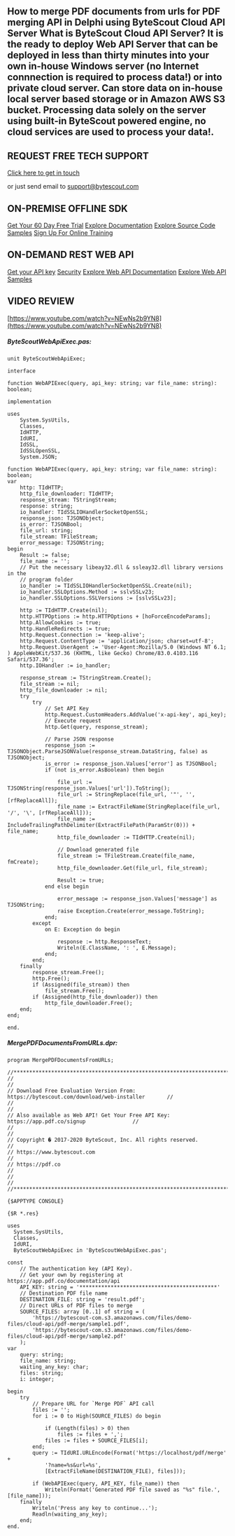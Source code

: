 ## How to merge PDF documents from urls for PDF merging API in Delphi using ByteScout Cloud API Server What is ByteScout Cloud API Server? It is the ready to deploy Web API Server that can be deployed in less than thirty minutes into your own in-house Windows server (no Internet connnection is required to process data!) or into private cloud server. Can store data on in-house local server based storage or in Amazon AWS S3 bucket. Processing data solely on the server using built-in ByteScout powered engine, no cloud services are used to process your data!.

## REQUEST FREE TECH SUPPORT

[Click here to get in touch](https://bytescout.zendesk.com/hc/en-us/requests/new?subject=ByteScout%20Cloud%20API%20Server%20Question)

or just send email to [support@bytescout.com](mailto:support@bytescout.com?subject=ByteScout%20Cloud%20API%20Server%20Question) 

## ON-PREMISE OFFLINE SDK 

[Get Your 60 Day Free Trial](https://bytescout.com/download/web-installer?utm_source=github-readme)
[Explore Documentation](https://bytescout.com/documentation/index.html?utm_source=github-readme)
[Explore Source Code Samples](https://github.com/bytescout/ByteScout-SDK-SourceCode/)
[Sign Up For Online Training](https://academy.bytescout.com/)


## ON-DEMAND REST WEB API

[Get your API key](https://app.pdf.co/signup?utm_source=github-readme)
[Security](https://pdf.co/security)
[Explore Web API Documentation](https://apidocs.pdf.co?utm_source=github-readme)
[Explore Web API Samples](https://github.com/bytescout/ByteScout-SDK-SourceCode/tree/master/PDF.co%20Web%20API)

## VIDEO REVIEW

[https://www.youtube.com/watch?v=NEwNs2b9YN8](https://www.youtube.com/watch?v=NEwNs2b9YN8)




<!-- code block begin -->

##### **ByteScoutWebApiExec.pas:**
    
```
unit ByteScoutWebApiExec;

interface

function WebAPIExec(query, api_key: string; var file_name: string): boolean;

implementation

uses
    System.SysUtils,
    Classes,
    IdHTTP,
    IdURI,
    IdSSL,
    IdSSLOpenSSL,
    System.JSON;

function WebAPIExec(query, api_key: string; var file_name: string): boolean;
var
    http: TIdHTTP;
    http_file_downloader: TIdHTTP;
    response_stream: TStringStream;
    response: string;
    io_handler: TIdSSLIOHandlerSocketOpenSSL;
    response_json: TJSONObject;
    is_error: TJSONBool;
    file_url: string;
    file_stream: TFileStream;
    error_message: TJSONString;
begin
    Result := false;
    file_name := '';
    // Put the necessary libeay32.dll & ssleay32.dll library versions in the
    // program folder
    io_handler := TIdSSLIOHandlerSocketOpenSSL.Create(nil);
    io_handler.SSLOptions.Method := sslvSSLv23;
    io_handler.SSLOptions.SSLVersions := [sslvSSLv23];

    http := TIdHTTP.Create(nil);
    http.HTTPOptions := http.HTTPOptions + [hoForceEncodeParams];
    http.AllowCookies := true;
    http.HandleRedirects := true;
    http.Request.Connection := 'keep-alive';
    http.Request.ContentType := 'application/json; charset=utf-8';
    http.Request.UserAgent := 'User-Agent:Mozilla/5.0 (Windows NT 6.1; ) AppleWebKit/537.36 (KHTML, like Gecko) Chrome/83.0.4103.116 Safari/537.36';
    http.IOHandler := io_handler;

    response_stream := TStringStream.Create();
    file_stream := nil;
    http_file_downloader := nil;
    try
        try
            // Set API Key
            http.Request.CustomHeaders.AddValue('x-api-key', api_key);
            // Execute request
            http.Get(query, response_stream);

            // Parse JSON response
            response_json := TJSONObject.ParseJSONValue(response_stream.DataString, false) as TJSONObject;
            is_error := response_json.Values['error'] as TJSONBool;
            if (not is_error.AsBoolean) then begin

                file_url := TJSONString(response_json.Values['url']).ToString();
                file_url := StringReplace(file_url, '"', '', [rfReplaceAll]);
                file_name := ExtractFileName(StringReplace(file_url, '/', '\', [rfReplaceAll]));
                file_name := IncludeTrailingPathDelimiter(ExtractFilePath(ParamStr(0))) + file_name;
                http_file_downloader := TIdHTTP.Create(nil);

                // Download generated file
                file_stream := TFileStream.Create(file_name, fmCreate);
                http_file_downloader.Get(file_url, file_stream);

                Result := true;
            end else begin

                error_message := response_json.Values['message'] as TJSONString;
                raise Exception.Create(error_message.ToString);
            end;
        except
            on E: Exception do begin

                response := http.ResponseText;
                Writeln(E.ClassName, ': ', E.Message);
            end;
        end;
    finally
        response_stream.Free();
        http.Free();
        if (Assigned(file_stream)) then
            file_stream.Free();
        if (Assigned(http_file_downloader)) then
            http_file_downloader.Free();
    end;
end;

end.

```

<!-- code block end -->    

<!-- code block begin -->

##### **MergePDFDocumentsFromURLs.dpr:**
    
```
program MergePDFDocumentsFromURLs;

//*******************************************************************************************//
//                                                                                           //
// Download Free Evaluation Version From: https://bytescout.com/download/web-installer       //
//                                                                                           //
// Also available as Web API! Get Your Free API Key: https://app.pdf.co/signup               //
//                                                                                           //
// Copyright � 2017-2020 ByteScout, Inc. All rights reserved.                                //
// https://www.bytescout.com                                                                 //
// https://pdf.co                                                                            //
//                                                                                           //
//*******************************************************************************************//

{$APPTYPE CONSOLE}

{$R *.res}

uses
  System.SysUtils,
  Classes,
  IdURI,
  ByteScoutWebApiExec in 'ByteScoutWebApiExec.pas';

const
    // The authentication key (API Key).
    // Get your own by registering at https://app.pdf.co/documentation/api
    API_KEY: string = '********************************************'
	// Destination PDF file name
	DESTINATION_FILE: string = 'result.pdf';
    // Direct URLs of PDF files to merge
	SOURCE_FILES: array [0..1] of string = (
        'https://bytescout-com.s3.amazonaws.com/files/demo-files/cloud-api/pdf-merge/sample1.pdf',
        'https://bytescout-com.s3.amazonaws.com/files/demo-files/cloud-api/pdf-merge/sample2.pdf'
    );
var
    query: string;
    file_name: string;
    waiting_any_key: char;
    files: string;
    i: integer;

begin
    try
        // Prepare URL for `Merge PDF` API call
        files := '';
        for i := 0 to High(SOURCE_FILES) do begin

            if (Length(files) > 0) then
                files := files + ',';
            files := files + SOURCE_FILES[i];
        end;
		query := TIdURI.URLEncode(Format('https://localhost/pdf/merge' +
            '?name=%s&url=%s',
            [ExtractFileName(DESTINATION_FILE), files]));

        if (WebAPIExec(query, API_KEY, file_name)) then
            Writeln(Format('Generated PDF file saved as "%s" file.', [file_name]));
    finally
        Writeln('Press any key to continue...');
        Readln(waiting_any_key);
    end;
end.

```

<!-- code block end -->
